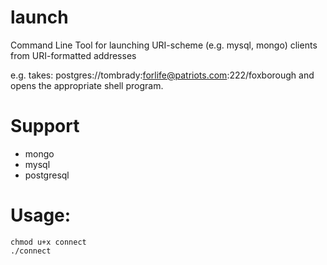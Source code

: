 launch
======

Command Line Tool for launching URI-scheme (e.g. mysql, mongo) clients from URI-formatted addresses

e.g.
takes: postgres://tombrady:forlife@patriots.com:222/foxborough
and opens the appropriate shell program.

# Support
* mongo
* mysql
* postgresql

# Usage:
```
chmod u+x connect
./connect
```
